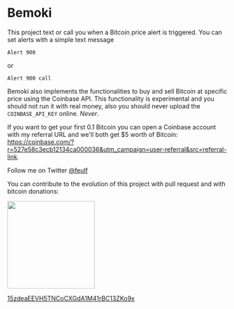 Bemoki
======

This project text or call you when a Bitcoin price alert is triggered. You can set alerts with a simple text message
``` 
Alert 900 
```

or 
``` 
Alert 900 call
```

Bemoki also implements the functionalities to buy and sell Bitcoin at specific price using the Coinbase API. 
This functionality is experimental and you should not run it with real money, also you should never upload the ``` COINBASE_API_KEY ``` online. *Never*.


If you want to get your first 0.1 Bitcoin you can open a Coinbase account with my referral URL and we'll both get $5 worth of Bitcoin:
https://coinbase.com/?r=527e58c3ecb12134ca000036&utm_campaign=user-referral&src=referral-link.


Follow me on Twitter <a href="https://twitter.com/feulf">@feulf</a>



You can contribute to the evolution of this project with pull request and with bitcoin donations:

<a href="bitcoin:15zdeaEEVH5TNCoCXGdA1M41rBC13ZKo9x"><img src="http://bemoki.com/bitcoin.png" width="200"></a>


<a href="bitcoin:15zdeaEEVH5TNCoCXGdA1M41rBC13ZKo9x">15zdeaEEVH5TNCoCXGdA1M41rBC13ZKo9x</a>

